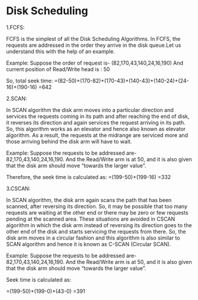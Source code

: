 # Disk Scheduling

1.FCFS:

FCFS is the simplest of all the Disk Scheduling Algorithms. In FCFS, the requests are addressed in the order they arrive in the disk queue.Let us understand this with
the help of an example.

Example:
Suppose the order of request is- (82,170,43,140,24,16,190)
And current position of Read/Write head is : 50

So, total seek time:
=(82-50)+(170-82)+(170-43)+(140-43)+(140-24)+(24-16)+(190-16)
=642



2.SCAN:

In SCAN algorithm the disk arm moves into a particular direction and services the requests coming in its path and after reaching the end of disk, it reverses its direction
and again services the request arriving in its path. So, this algorithm works as an elevator and hence also known as elevator algorithm. As a result, the requests at the
midrange are serviced more and those arriving behind the disk arm will have to wait.

Example:
Suppose the requests to be addressed are-82,170,43,140,24,16,190. And the Read/Write arm is at 50, and it is also given that the disk arm should move “towards the larger value”.


Therefore, the seek time is calculated as:
=(199-50)+(199-16)
=332



3.CSCAN:

In SCAN algorithm, the disk arm again scans the path that has been scanned, after reversing its direction. So, it may be possible that too many requests are waiting at the 
other end or there may be zero or few requests pending at the scanned area.
These situations are avoided in CSCAN algorithm in which the disk arm instead of reversing its direction goes to the other end of the disk and starts servicing the requests
from there. So, the disk arm moves in a circular fashion and this algorithm is also similar to SCAN algorithm and hence it is known as C-SCAN (Circular SCAN).

Example:
Suppose the requests to be addressed are-82,170,43,140,24,16,190. And the Read/Write arm is at 50, and it is also given that the disk arm should move “towards the larger value”.


Seek time is calculated as:

=(199-50)+(199-0)+(43-0)
=391


